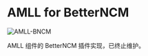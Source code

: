 # AMLL for BetterNCM

![AMLL-BNCM](https://img.shields.io/badge/BetterNCM-%23f6898d?label=Apple%20Music-like%20Lyrics&labelColor=%23FB5C74)

AMLL 组件的 BetterNCM 插件实现，已终止维护。
